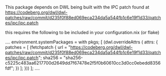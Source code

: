 This package depends on DWL being built with the IPC patch found at https://codeberg.org/dwl/dwl-patches/raw/commit/d235f0f88ed069eca234da5a544fb1c6e19f1d33/patches/ipc/ipc.patch

this requires the following to be included in your configuration.nix (or flake)

....
environment.systemPackages = with pkgs; [
  (dwl.overrideAttrs (
    attrs: {
    patches = [ (fetchpatch {
        url = "https://codeberg.org/dwl/dwl-patches/raw/commit/d235f0f88ed069eca234da5a544fb1c6e19f1d33/patches/ipc/ipc.patch";
        sha256 = "sha256-c5225c483aa6217700d2649dd7f67478e2f5f0b60610cc3d0cc0ebedd8356fdf";
      })
      ];
      }))
    ];
....
